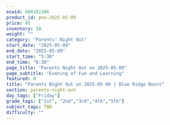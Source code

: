 ```yaml
---
ecwid: 680161306
product_id: pno-2025-05-09
price: 45
inventory: 10
weight: ""
category: "Parents' Night Out"
start_date: "2025-05-09"
end_date: "2025-05-09"
start_time: "5:30"
end_time: "8:30"
page_title: "Parents Night Out on 2025-05-09"
page_subtitle: "Evening of Fun and Learning"
featured: 0
title: "Parents Night Out on 2025-05-09 | Blue Ridge Boost"
section: parents-night-out
day_tags: ["Friday"]
grade_tags: ["1st", "2nd","3rd","4th","5th"]
subject_tags: TBD
difficulty: ""
---
```


